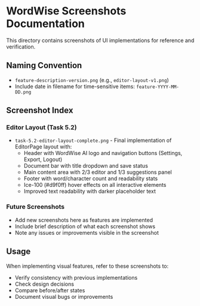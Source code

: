 # WordWise Screenshots Documentation

This directory contains screenshots of UI implementations for reference and verification.

## Naming Convention
- `feature-description-version.png` (e.g., `editor-layout-v1.png`)
- Include date in filename for time-sensitive items: `feature-YYYY-MM-DD.png`

## Screenshot Index

### Editor Layout (Task 5.2)
- `task-5.2-editor-layout-complete.png` - Final implementation of EditorPage layout with:
  - Header with WordWise AI logo and navigation buttons (Settings, Export, Logout)
  - Document bar with title dropdown and save status
  - Main content area with 2/3 editor and 1/3 suggestions panel
  - Footer with word/character count and readability stats
  - Ice-100 (#d9f0ff) hover effects on all interactive elements
  - Improved text readability with darker placeholder text

### Future Screenshots
- Add new screenshots here as features are implemented
- Include brief description of what each screenshot shows
- Note any issues or improvements visible in the screenshot

## Usage
When implementing visual features, refer to these screenshots to:
- Verify consistency with previous implementations
- Check design decisions
- Compare before/after states
- Document visual bugs or improvements 